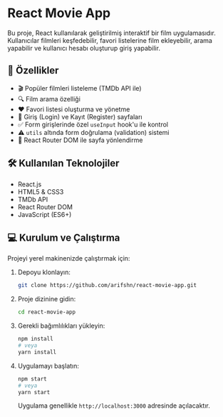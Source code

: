 # React Movie App

Bu proje, React kullanılarak geliştirilmiş interaktif bir film uygulamasıdır. Kullanıcılar filmleri keşfedebilir, favori listelerine film ekleyebilir, arama yapabilir ve kullanıcı hesabı oluşturup giriş yapabilir.

## 🚀 Özellikler

- 🎬 Popüler filmleri listeleme (TMDb API ile)
- 🔍 Film arama özelliği
- ❤️ Favori listesi oluşturma ve yönetme
- 📝 Giriş (Login) ve Kayıt (Register) sayfaları
- ✅ Form girişlerinde özel `useInput` hook'u ile kontrol
- ⚠️ `utils` altında form doğrulama (validation) sistemi
- 🔁 React Router DOM ile sayfa yönlendirme

## 🛠️ Kullanılan Teknolojiler

- React.js
- HTML5 & CSS3
- TMDb API
- React Router DOM
- JavaScript (ES6+)

## 💻 Kurulum ve Çalıştırma

Projeyi yerel makinenizde çalıştırmak için:

1. Depoyu klonlayın:

   ```bash
   git clone https://github.com/arifshn/react-movie-app.git

   ```

2. Proje dizinine gidin:

   ```bash
   cd react-movie-app
   ```

3. Gerekli bağımlılıkları yükleyin:

   ```bash
   npm install
   # veya
   yarn install
   ```

4. Uygulamayı başlatın:
   ```bash
   npm start
   # veya
   yarn start
   ```
   Uygulama genellikle `http://localhost:3000` adresinde açılacaktır.
